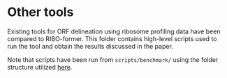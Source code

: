 # Other tools

Existing tools for ORF delineation using ribosome profiling data have been compared to RIBO-former. This folder contains high-level scripts used to run the tool and obtain the results discussed in the paper.

Note that scripts have been run from `scripts/benchmark/` using the folder structure utilized [here](https://github.com/jdcla/RIBO_former).